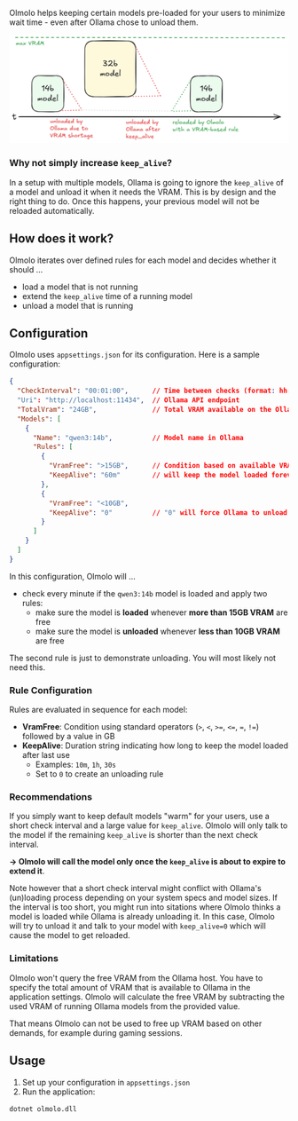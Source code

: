 Olmolo helps keeping certain models pre-loaded for your users to minimize wait time - even after Ollama chose to unload them.

![Reloading models with Olmolo](doc/timeline.png)

### Why not simply increase `keep_alive`?

In a setup with multiple models, Ollama is going to ignore the `keep_alive` of a model and unload it when it needs the VRAM. This is by design and the right thing to do. Once this happens, your previous model will not be reloaded automatically.

## How does it work?

Olmolo iterates over defined rules for each model and decides whether it should ...
 - load a model that is not running
 - extend the `keep_alive` time of a running model
 - unload a model that is running

## Configuration

Olmolo uses `appsettings.json` for its configuration. Here is a sample configuration:

```json
{
  "CheckInterval": "00:01:00",      // Time between checks (format: hh:mm:ss)
  "Uri": "http://localhost:11434",  // Ollama API endpoint
  "TotalVram": "24GB",              // Total VRAM available on the Ollama host
  "Models": [
    {
      "Name": "qwen3:14b",          // Model name in Ollama
      "Rules": [
        {
          "VramFree": ">15GB",      // Condition based on available VRAM
          "KeepAlive": "60m"        // will keep the model loaded forever (extended hourly)
        },
        {
          "VramFree": "<10GB",
          "KeepAlive": "0"          // "0" will force Ollama to unload the model
        }
      ]
    }
  ]
}
```

In this configuration, Olmolo will ...
 - check every minute if the `qwen3:14b` model is loaded and apply two rules:
   - make sure the model is **loaded** whenever **more than 15GB VRAM** are free
   - make sure the model is **unloaded** whenever **less than 10GB VRAM** are free

The second rule is just to demonstrate unloading. You will most likely not need this.

### Rule Configuration

Rules are evaluated in sequence for each model:

- **VramFree**: Condition using standard operators (`>`, `<`, `>=`, `<=`, `=`, `!=`) followed by a value in GB
- **KeepAlive**: Duration string indicating how long to keep the model loaded after last use
  - Examples: `10m`, `1h`, `30s`
  - Set to `0` to create an unloading rule

### Recommendations

If you simply want to keep default models "warm" for your users, use a short check interval and a large value for `keep_alive`. Olmolo will only talk to the model if the remaining `keep_alive` is shorter than the next check interval. 

**→ Olmolo will call the model only once the `keep_alive` is about to expire to extend it**.

Note however that a short check interval might conflict with Ollama's (un)loading process depending on your system specs and model sizes. If the interval is too short, you might run into sitations where Olmolo thinks a model is loaded while Ollama is already unloading it. In this case, Olmolo will try to unload it and talk to your model with `keep_alive=0` which will cause the model to get reloaded.


### Limitations

Olmolo won't query the free VRAM from the Ollama host. You have to specify the total amount of VRAM that is available to Ollama in the application settings. Olmolo will calculate the free VRAM by subtracting the used VRAM of running Ollama models from the provided value.

That means Olmolo can not be used to free up VRAM based on other demands, for example during gaming sessions.

## Usage

1. Set up your configuration in `appsettings.json`
2. Run the application:

```bash
dotnet olmolo.dll
```